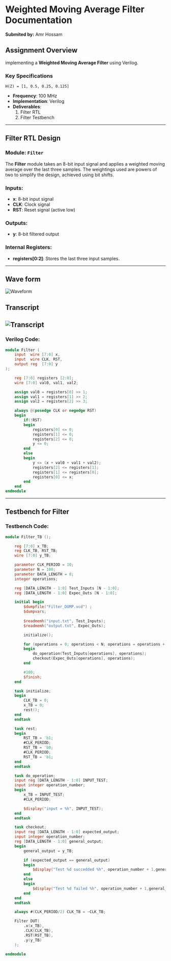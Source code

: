 # Weighted Moving Average Filter Documentation
**Submited by:** Amr Hossam

## Assignment Overview

implementing a **Weighted Moving Average Filter** using Verilog. 

### Key Specifications

`H(Z) = [1, 0.5, 0.25, 0.125]`
- **Frequency**: 100 MHz
- **Implementation**: Verilog
- **Deliverables**:
    1. Filter RTL
    2. Filter Testbench

---

## Filter RTL Design

### Module: `Filter`

The **Filter** module takes an 8-bit input signal and applies a weighted moving average over the last three samples. The weightings used are powers of two to simplify the design, achieved using bit shifts.

### Inputs:
- **x**: 8-bit input signal
- **CLK**: Clock signal
- **RST**: Reset signal (active low)

### Outputs:
- **y**: 8-bit filtered output

### Internal Registers:
- **registers[0:2]**: Stores the last three input samples.

---
## Wave form
![Waveform](./Images/waveform.png "Waveform")

## Transcript
![Transcript](./Images/transcript.png "Transcript")
---

### Verilog Code:
```verilog
module Filter (
    input  wire [7:0] x,
    input  wire CLK, RST,
    output reg  [7:0] y
);

    reg [7:0] registers [2:0];
    wire [7:0] val0, val1, val2;

    assign val0 = registers[0] >> 1;
    assign val1 = registers[1] >> 2;
    assign val2 = registers[2] >> 3;

    always @(posedge CLK or negedge RST) 
    begin
        if(!RST)
        begin
            registers[0] <= 0;
            registers[1] <= 0;
            registers[2] <= 0;
            y <= 0;
        end
        else
        begin
            y <= (x + val0 + val1 + val2);
            registers[2] <= registers[1];
            registers[1] <= registers[0];
            registers[0] <= x;
        end
    end
endmodule
```

---

## Testbench for Filter

### Testbench Code:
```verilog
module Filter_TB ();

    reg [7:0] x_TB;
    reg CLK_TB, RST_TB;
    wire [7:0] y_TB;

    parameter CLK_PERIOD = 10;
    parameter N = 100;
    parameter DATA_LENGTH = 8; 
    integer operations;

    reg [DATA_LENGTH - 1:0] Test_Inputs [N - 1:0];
    reg [DATA_LENGTH - 1:0] Expec_Outs [N - 1:0];

    initial begin
        $dumpfile("Filter_DUMP.vcd") ;       
        $dumpvars; 
        
        $readmemh("input.txt", Test_Inputs);
        $readmemh("output.txt", Expec_Outs);

        initialize();

        for (operations = 0; operations < N; operations = operations + 1) 
        begin
            do_operation(Test_Inputs[operations], operations);
            checkout(Expec_Outs[operations], operations);
        end

        #100;
        $finish;
    end

    task initialize;
    begin
        CLK_TB = 0;
        x_TB = 0;
        rest();
    end
    endtask

    task rest;
    begin
        RST_TB = 'b1;
        #CLK_PERIOD;
        RST_TB = 'b0;
        #CLK_PERIOD;
        RST_TB = 'b1;
    end
    endtask

    task do_operation;
    input reg [DATA_LENGTH - 1:0] INPUT_TEST;
    input integer operation_number;
    begin
        x_TB = INPUT_TEST;
        #CLK_PERIOD;

        $display("input = %h", INPUT_TEST);
    end
    endtask

    task checkout;
    input reg [DATA_LENGTH - 1:0] expected_output;
    input integer operation_number;
    reg [DATA_LENGTH - 1:0] general_output;
    begin
        general_output = y_TB;

        if (expected_output == general_output)
        begin
            $display("Test %d succedded %h", operation_number + 1,general_output);
        end
        else
        begin
            $display("Test %d failed %h", operation_number + 1,general_output);
        end
    end
    endtask

    always #(CLK_PERIOD/2) CLK_TB = ~CLK_TB;

    Filter DUT(
        .x(x_TB),
        .CLK(CLK_TB),
        .RST(RST_TB),
        .y(y_TB)
    );

endmodule
```
